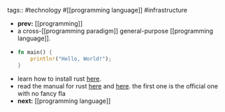 tags:: #technology #[[programming language]] #infrastructure

- **prev:** [[programming]]
- a cross-[[programming paradigm]] general-purpose [[programming language]].
- ```rust
  fn main() {
      println!("Hello, World!");
  }
  ```
- learn how to install rust [here](https://www.rust-lang.org/learn/get-started).
- read the manual for rust [here](https://doc.rust-lang.org/book/) and [here](https://rust-book.cs.brown.edu/). the first one is the official one with no fancy fla
- **next:** [[programming language]]